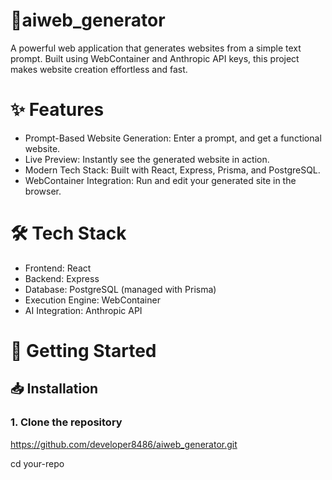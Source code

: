# 🚀aiweb_generator
A powerful web application that generates websites from a simple text prompt. Built using WebContainer and Anthropic API keys, this project makes website creation effortless and fast.
# ✨ Features
- Prompt-Based Website Generation: Enter a prompt, and get a functional website.
- Live Preview: Instantly see the generated website in action.
- Modern Tech Stack: Built with React, Express, Prisma, and PostgreSQL.
- WebContainer Integration: Run and edit your generated site in the browser.
# 🛠 Tech Stack
- Frontend: React
- Backend: Express
- Database: PostgreSQL (managed with Prisma)
- Execution Engine: WebContainer
- AI Integration: Anthropic API
# 🚀 Getting Started
## 📥 Installation
### 1. Clone the repository
https://github.com/developer8486/aiweb_generator.git

cd your-repo
